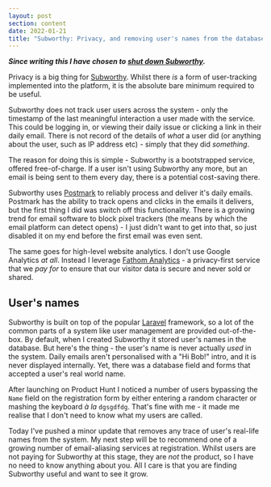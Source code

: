 ```yaml
---
layout: post
section: content
date: 2022-01-21
title: "Subworthy: Privacy, and removing user's names from the database"
---
```


_**Since writing this I have chosen to [shut down Subworthy](/calling-time-on-subworthy/).**_

Privacy is a big thing for [Subworthy](/introducing-subworthy/).  Whilst there _is_ a form of user-tracking implemented into the platform, it is the absolute bare minimum required to be useful.

Subworthy does not track user users across the system - only the timestamp of the last meaningful interaction a user made with the service.  This could be logging in, or viewing their daily issue or clicking a link in their daily email. There is not record of the details of _what_ a user did (or anything about the user, such as IP address etc) - simply that they did _something_.

The reason for doing this is simple - Subworthy is a bootstrapped service, offered free-of-charge.  If a user isn't using Subworthy any more, but an email is being sent to them every day, there is a potential cost-saving there.

Subworthy uses [Postmark](https://postmarkapp.com) to reliably process and deliver it's daily emails.  Postmark has the ability to track opens and clicks in the emails it delivers, but the first thing I did was switch off this functionality.  There is a growing trend for email software to block pixel trackers (the means by which the email platform can detect opens) - I just didn't want to get into that, so just disabled it on my end before the first email was even sent.

The same goes for high-level website analytics.  I don't use Google Analytics _at all_. Instead I leverage [Fathom Analytics](https://usefathom.com/ref/EVGUCG) - a privacy-first service that we _pay for_ to ensure that our visitor data is secure and never sold or shared.

## User's names

Subworthy is built on top of the popular [Laravel](https://laravel.com) framework, so a lot of the common parts of a system like user management are provided out-of-the-box. By default, when I created Subworthy it stored user's names in the database.  But here's the thing - the user's name is never actually _used_ in the system.  Daily emails aren't personalised with a "Hi Bob!" intro, and it is never displayed internally. Yet, there was a database field and forms that accepted a user's real world name.

After launching on Product Hunt I noticed a number of users bypassing the `Name` field on the registration form by either entering a random character or mashing the keyboard _à la_ `dgsgdfdg`.  That's fine with me - it made me realise that I don't need to know what my users are called.

Today I've pushed a minor update that removes any trace of user's real-life names from the system.  My next step will be to recommend one of a growing number of email-aliasing services at registration.  Whilst users are not paying for Subworthy at this stage, they are _not_ the product, so I have no need to know anything about you. All I care is that you are finding Subworthy useful and want to see it grow.
